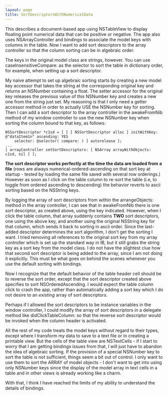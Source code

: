 ```yaml
---
layout: page
title: SortDescriptorsWithNumericalData
---
```




This describes a document-based app using NSTableView to display floating point numerical data that can be positive or negative.
The app also uses NSArrayController and bindings to associate the model keys with columns in the table.
Now I want to add sort descriptors to the array controller so that the column sorting can be in algebraic order.

The keys in the original model class are strings, however. You can use caseInsensitiveCompare: as the selector to
sort the table in dictionary order, for example, when setting up a sort descriptor.

My naive attempt to set up algebraic sorting starts by creating a new model key accessor that takes the string
at the corresponding original key and returns an NSNumber containing a float. The setter accessor for the original key
releases the previous value of this NSNumber key and creates a new one from the string just set.
My reasoning is that I only need a getter accessor method in order to actually USE the NSNumber key for sorting.
Then I can add a sort descriptor to the array controller in the     awakeFromNib method of my window controller
to use the new NSNumber key when sorting the column bound to that key, as follows:

    
	NSSortDescriptor *c1sd = [ [ [ NSSortDescriptor alloc ] initWithKey: @"dataItem1n" ascending: YES
		selector: @selector( compare: ) ] autorelease ];
	...
	[ arrayController setSortDescriptors: [ NSArray arrayWithObjects: c1sd, nil ] ];


**The sort descriptor works perfectly at the time the data are loaded from a file** (rows are always numerical-ordered-ascending on that sort key at startup - tested by loading the same file saved with several row orderings.) However as soon as I click on the table column to re-sort the table (i.e, to toggle from ordered ascending to descending) the behavior reverts to ascii sorting based on the NSString keys.

By logging the array of sort descriptors from within the     arrangeObjects: method in the array controller, I can see that in     awakeFromNib there is one sort descriptor, as created above, using the key indicated. However, when I click the table column, that array suddenly contains **TWO** sort descriptors, one using the above key, and another using the original NSString key for that column, which sends it back to sorting in ascii order. Since the last-added descriptor determines the sort algorithm, I don't get the sorting I want. I tried removing all references to the original sort key from my array controller which is set up the standard way in IB, but it still grabs the string key as a sort key from the model class. I do not have the slightest clue how that second sort descriptor is being added to the array, since I am not doing it explicitly. This must be what goes on behind the scenes whenever you use the default sorting with bindings.

Now I recognize that the default behavior of the table header cell should be to reverse the sort order, except that the sort descriptor created above specifies to sort NSOrderedAscending. I would expect the table column click to crash the app, rather than automatically adding a sort key which I do not desire to an *existing* array of sort descriptors.

Perhaps if I allowed the sort descriptors to be instance variables in the window controller, I could modify the array of sort descriptors in a delegate method like didClickTableColumn: so that the reverse sort descriptor would be invoked when the column header is activated.

All the rest of my code treats the model keys without regard to their types, except where I transform my data to save to a text file or in creating a printable view. But the cells of the table view are NSTextCells - if I start to worry that I am getting bindings issues from that, I will just have to abandon the idea of algebraic sorting. If the provision of a special NSNumber key to sort the table is not sufficient, things seem a bit out of control. I only want to use them to sort the ARRAY of model objects - I don't want to get into using only NSNumber keys since the display of the model array in text cells in a table and in other views is already working like a charm.

With that, I think I have reached the limits of my ability to understand the details of bindings.

